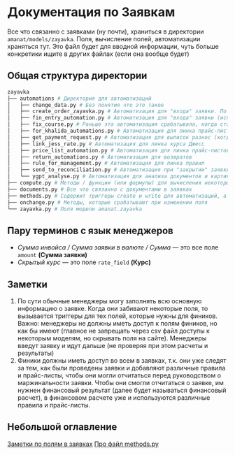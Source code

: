 # Документация по Заявкам

Все что связанно с заявками (ну почти), храниться в директории `amanat/models/zayavka`. Поля, вычисление полей, автоматизации храняться тут. Это файл будет для вводной информации, чуть больше конкретики ищите в других файлах (если она вообще будет)

## Общая структура директории
```bash
zayavka
├── automations # Директория для автоматизаций
│   ├── change_data.py # Без понятия что это такое
│   ├── create_order_zayavka.py # Автоматизация для "входа" заявки. По сути использует те же методы, что в файле fin_entry_automation.py, но тут другой триггер
│   ├── fin_entry_automation.py # Автоматизация для "входа" заявки (используются только финиками)
│   ├── fix_course.py # Раньше эта автоматизация срабатывала, когда статус заявки был 6. Щас нигде не используется
│   ├── for_khalida_automations.py # Автоматизация для линка прайс-листов и правил (используются только финиками)
│   ├── get_payment_request.py # Автоматизация для выписок разнос (когда они линкуются к заявке)
│   ├── link_jess_rate.py # Автоматизация для линка курса Джесс
│   ├── price_list_automation.py # Автоматизация для линка прайс-листов
│   ├── return_automations.py # Автоматизация для возвратов
│   ├── rule_for_management.py # Автоматизация для линка правил
│   ├── send_to_reconciliation.py # Автоматизация при "закрытии" заявки
│   └── ygpt_analyse.py # Автоматизация для анализа документов и картинки через YandexGPT
├── compute.py # Методы / функции (или формулы) для вычисления некоторых полей
├── documents.py # Все что связанно с документами в заявках
├── methods.py # Содержит триггеры create и write для автоматизаций, а также полезные методы (например для создание ордера)
├── onchange.py # Методы, которые срабатывают при изменении поля
└── zayavka.py # Поля модели amanat.zayavka
```

## Пару терминов с язык менеджеров
- *Сумма инвойса / Сумма заявки в валюте / Сумма* — это все поле `amount` **(Сумма заявки)**
- *Скрытый курс* — это поле `rate_field` **(Курс)**

## Заметки
1. По сути обычные менеджеры могу заполнять всю основную информацию о заявке. Когда они забивают некоторые поля, то вызывается триггеры для тех полей, которые нужны для фиников. Важно: менеджеры не должны иметь доступ к полям фиников, но как бы имеют (главное не запрещать через csv файл доступы к некоторым моделям, но скрывать поля на сайте). Менеджеры введут заявку и идут дальше (не проверяя при этом расчеты и результаты)
2. Финики должны иметь доступ во всем в заявках, т.к. они уже следят за тем, как были проведены заявки и добавляют различные правила и прайс-листы, чтобы они могли отчитаться перед руководством о маржинальности заявки. Чтобы они смогли отчитаться о заявке, им нужнен финансовый результат (далее будет называться финансовый расчет), в финансовом расчете уже и используются различные правила и прайс-листы.

## Небольшой оглавление
[Заметки по полям в заявках](note_for_fields.md")
[Про файл methods.py](methods.md)